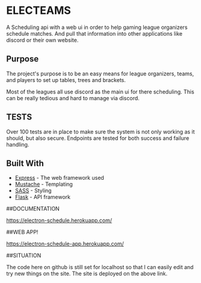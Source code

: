 # ELECTEAMS

A Scheduling api with a web ui in order to help gaming league organizers schedule matches. And pull that information into other applications like discord or their own website.

## Purpose

The project's purpose is to be an easy means for league organizers, teams, and players to set up tables, trees and brackets.

Most of the leagues  all use discord as the main ui for there scheduling. This can be really tedious and hard to manage via discord.

## TESTS

Over 100 tests are in place to make sure the system is not only working as it should, but also secure. Endpoints are tested for both success and failure handling.

## Built With

* [Express](https://expressjs.com/) - The web framework used
* [Mustache](http://mustache.github.io/) - Templating
* [SASS](https://sass-lang.com/) - Styling
* [Flask](http://flask.pocoo.org/docs/1.0/) - API framework

##DOCUMENTATION

https://electron-schedule.herokuapp.com/

##WEB APP!

https://electron-schedule-app.herokuapp.com/

##SITUATION

The code here on github is still set for localhost so that I can easily edit and try new things on the site.
The site is deployed on the above link.
